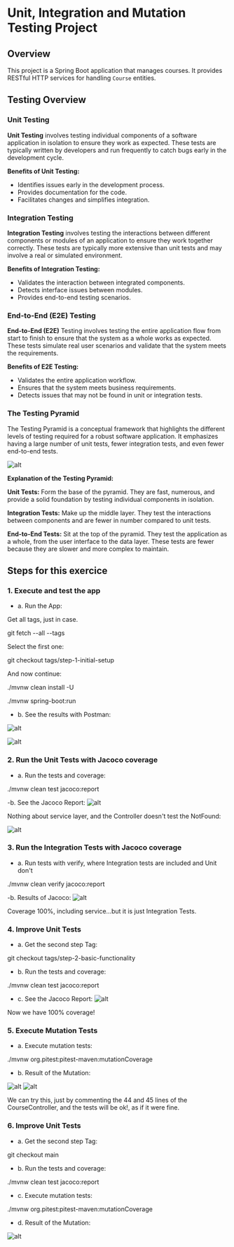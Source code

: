 # Unit, Integration and Mutation Testing Project

## Overview

This project is a Spring Boot application that manages courses. It provides RESTful HTTP services for handling `Course` entities.

## Testing Overview

### Unit Testing

**Unit Testing** involves testing individual components of a software application in isolation to ensure they work as expected. These tests are typically written by developers and run frequently to catch bugs early in the development cycle.

**Benefits of Unit Testing:**
- Identifies issues early in the development process.
- Provides documentation for the code.
- Facilitates changes and simplifies integration.

### Integration Testing
**Integration Testing** involves testing the interactions between different components or modules of an application to ensure they work together correctly. These tests are typically more extensive than unit tests and may involve a real or simulated environment.

**Benefits of Integration Testing:**

- Validates the interaction between integrated components.
- Detects interface issues between modules.
- Provides end-to-end testing scenarios.

### End-to-End (E2E) Testing
**End-to-End (E2E)** Testing involves testing the entire application flow from start to finish to ensure that the system as a whole works as expected. These tests simulate real user scenarios and validate that the system meets the requirements.

**Benefits of E2E Testing:**

- Validates the entire application workflow.
- Ensures that the system meets business requirements.
- Detects issues that may not be found in unit or integration tests.

### The Testing Pyramid
The Testing Pyramid is a conceptual framework that highlights the different levels of testing required for a robust software application. It emphasizes having a large number of unit tests, fewer integration tests, and even fewer end-to-end tests.

![alt](test-pyramid.png)

**Explanation of the Testing Pyramid:**

**Unit Tests:** Form the base of the pyramid. They are fast, numerous, and provide a solid foundation by testing individual components in isolation.

**Integration Tests:** Make up the middle layer. They test the interactions between components and are fewer in number compared to unit tests.

**End-to-End Tests:** Sit at the top of the pyramid. They test the application as a whole, from the user interface to the data layer. These tests are fewer because they are slower and more complex to maintain.

## Steps for this exercice

### 1. Execute and test the app

- a. Run the App:

Get all tags, just in case.

git fetch --all --tags

Select the first one:

git checkout tags/step-1-initial-setup

And now continue:

./mvnw clean install -U

./mvnw spring-boot:run

- b. See the results with Postman:

![alt](running-1.png)

![alt](running-2.png)

### 2. Run the Unit Tests with Jacoco coverage

- a. Run the tests and coverage:

./mvnw clean test jacoco:report

-b. See the Jacoco Report:
![alt](jacoco-1.png)

Nothing about service layer, and the Controller doesn't test the NotFound:

![alt](jacoco-2.png)

### 3. Run the Integration Tests with Jacoco coverage

- a. Run tests with verify, where Integration tests are included and Unit don't

./mvnw clean verify jacoco:report

-b. Results of Jacoco:
![alt](jacoco-3.png)

Coverage 100%, including service...but it is just Integration Tests.

### 4. Improve Unit Tests

- a. Get the second step Tag:

git checkout tags/step-2-basic-functionality

- b. Run the tests and coverage:

./mvnw clean test jacoco:report

- c. See the Jacoco Report:
![alt](jacoco-4.png)

Now we have 100% coverage!

### 5. Execute Mutation Tests

- a. Execute mutation tests:

./mvnw org.pitest:pitest-maven:mutationCoverage

- b. Result of the Mutation:

![alt](pit-1.png)
![alt](pit-2.png)

We can try this, just by commenting the 44 and 45 lines of the CourseController, and the tests will be ok!, as if it were fine.

### 6. Improve Unit Tests

- a. Get the second step Tag:

git checkout main

- b. Run the tests and coverage:

./mvnw clean test jacoco:report

- c. Execute mutation tests:

./mvnw org.pitest:pitest-maven:mutationCoverage

- d. Result of the Mutation:

![alt](pit-3.png)
